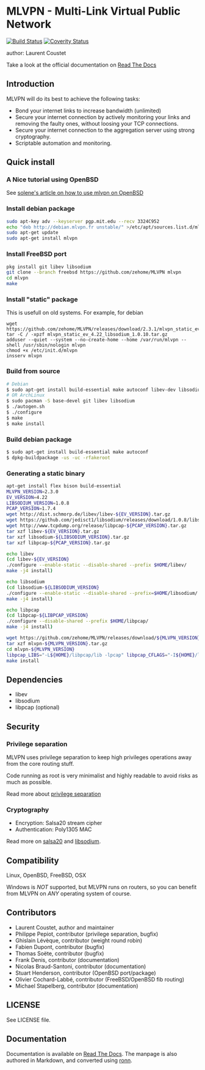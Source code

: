 # MLVPN - Multi-Link Virtual Public Network

[![Build Status](https://travis-ci.org/zehome/MLVPN.svg?branch=master)](https://travis-ci.org/zehome/MLVPN)
[![Coverity Status](https://scan.coverity.com/projects/4405/badge.svg)](https://scan.coverity.com/projects/4405)

author: Laurent Coustet <ed arobase zehome.com>

Take a look at the official documentation on [Read The Docs](http://mlvpn.readthedocs.org/en/latest/)

## Introduction

MLVPN will do its best to achieve the following tasks:

  * Bond your internet links to increase bandwidth (unlimited)
  * Secure your internet connection by actively monitoring
    your links and removing the faulty ones, without loosing
    your TCP connections.
  * Secure your internet connection to the aggregation server using
    strong cryptography.
  * Scriptable automation and monitoring.

## Quick install

### A Nice tutorial using OpenBSD

See [solene's article on how to use mlvpn on OpenBSD](https://dataswamp.org/~solene/2020-03-28-mlvpn.html)

### Install debian package
```sh
sudo apt-key adv --keyserver pgp.mit.edu --recv 3324C952
echo "deb http://debian.mlvpn.fr unstable/" >/etc/apt/sources.list.d/mlvpn.list
sudo apt-get update
sudo apt-get install mlvpn
```

### Install FreeBSD port
```sh
pkg install git libev libsodium
git clone --branch freebsd https://github.com/zehome/MLVPN mlvpn
cd mlvpn
make
```

### Install "static" package
This is usefull on old systems. For example, for debian
```
wget https://github.com/zehome/MLVPN/releases/download/2.3.1/mlvpn_static_ev_4.22_libsodium_1.0.10.tar.gz
tar -C / -xpzf mlvpn_static_ev_4.22_libsodium_1.0.10.tar.gz
adduser --quiet --system --no-create-home --home /var/run/mlvpn --shell /usr/sbin/nologin mlvpn
chmod +x /etc/init.d/mlvpn
insserv mlvpn
```

### Build from source
```sh
# Debian
$ sudo apt-get install build-essential make autoconf libev-dev libsodium-dev libpcap-dev
# OR ArchLinux
$ sudo pacman -S base-devel git libev libsodium
$ ./autogen.sh
$ ./configure
$ make
$ make install
```

### Build debian package
```sh
$ sudo apt-get install build-essential make autoconf
$ dpkg-buildpackage -us -uc -rfakeroot
```

### Generating a static binary
```sh
apt-get install flex bison build-essential
MLVPN_VERSION=2.3.0
EV_VERSION=4.22
LIBSODIUM_VERSION=1.0.8
PCAP_VERSION=1.7.4
wget http://dist.schmorp.de/libev/libev-${EV_VERSION}.tar.gz
wget https://github.com/jedisct1/libsodium/releases/download/1.0.8/libsodium-${LIBSODIUM_VERSION}.tar.gz
wget http://www.tcpdump.org/release/libpcap-${PCAP_VERSION}.tar.gz
tar xzf libev-${EV_VERSION}.tar.gz
tar xzf libsodium-${LIBSODIUM_VERSION}.tar.gz
tar xzf libpcap-${PCAP_VERSION}.tar.gz

echo libev
(cd libev-${EV_VERSION}
./configure --enable-static --disable-shared --prefix $HOME/libev/
make -j4 install)

echo libsodium
(cd libsodium-${LIBSODIUM_VERSION}
./configure --enable-static --disable-shared --prefix=$HOME/libsodium/
make -j4 install)

echo libpcap
(cd libpcap-${LIBPCAP_VERSION}
./configure --disable-shared --prefix $HOME/libpcap/
make -j4 install)

wget https://github.com/zehome/MLVPN/releases/download/${MLVPN_VERSION}/mlvpn-${MLVPN_VERSION}.tar.gz
tar xzf mlvpn-${MLVPN_VERSION}.tar.gz
cd mlvpn-${MLVPN_VERSION}
libpcap_LIBS="-L${HOME}/libpcap/lib -lpcap" libpcap_CFLAGS="-I${HOME}/libpcap/include" libsodium_LIBS="-L${HOME}/libsodium/lib -lsodium" libsodium_CFLAGS=-I${HOME}/libsodium/include libev_LIBS="-L${HOME}/libev/lib -lev" libev_CFLAGS=-I${HOME}/libev/include ./configure --enable-filters LDFLAGS="-Wl,-Bdynamic" --prefix=${HOME}/mlvpn/
make install
```

## Dependencies
  - libev
  - libsodium
  - libpcap (optional)

## Security

### Privilege separation
MLVPN uses privilege separation to keep high privileges operations
away from the core routing stuff.

Code running as root is very minimalist and highly readable to
avoid risks as much as possible.

Read more about [privilege separation](http://en.wikipedia.org/wiki/Privilege_separation)

### Cryptography
  * Encryption: Salsa20 stream cipher
  * Authentication: Poly1305 MAC

Read more on [salsa20](http://cr.yp.to/salsa20.html) and [libsodium](http://doc.libsodium.org/).


## Compatibility
Linux, OpenBSD, FreeBSD, OSX

Windows is *NOT* supported, but MLVPN runs on routers, so you can
benefit from MLVPN on *ANY* operating system of course.

## Contributors
  * Laurent Coustet, author and maintainer
  * Philippe Pepiot, contributor (privilege separation, bugfix)
  * Ghislain Lévèque, contributor (weight round robin)
  * Fabien Dupont, contributor (bugfix)
  * Thomas Soëte, contributor (bugfix)
  * Frank Denis, contributor (documentation)
  * Nicolas Braud-Santoni, contributor (documentation)
  * Stuart Henderson, contributor (OpenBSD port/package)
  * Olivier Cochard-Labbé, contributor (FreeBSD/OpenBSD fib routing)
  * Michael Stapelberg, contributor (documentation)

## LICENSE
See LICENSE file.

## Documentation
Documentation is available on [Read The Docs](http://mlvpn.readthedocs.org/en/latest/).
The manpage is also authored in Markdown, and converted using [ronn](http://rtomayko.github.com/ronn/).
